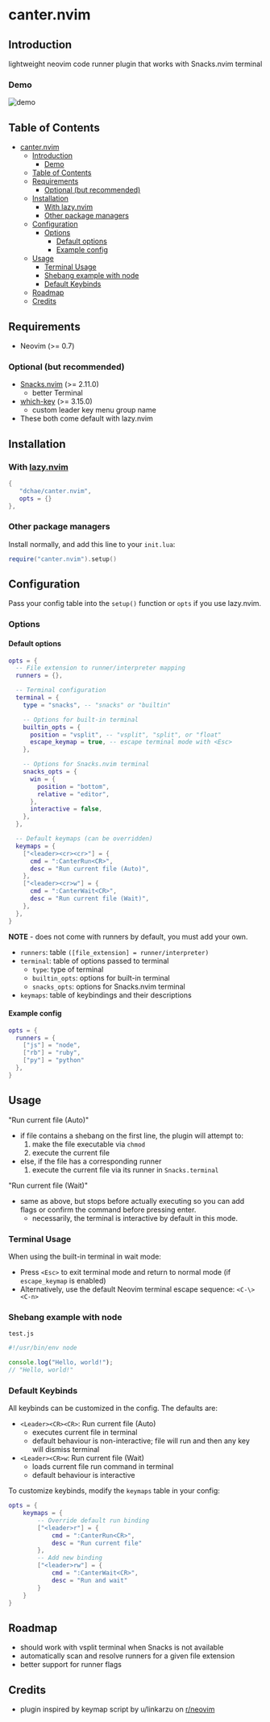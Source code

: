 # canter.nvim

## Introduction

lightweight neovim code runner plugin that works with Snacks.nvim terminal

### Demo
![demo](https://github.com/dchae/canter.nvim/blob/main/assets/canter_demo.gif?raw=true)

## Table of Contents

- [canter.nvim](#canternvim)
  - [Introduction](#introduction)
    - [Demo](#demo)
  - [Table of Contents](#table-of-contents)
  - [Requirements](#requirements)
    - [Optional (but recommended)](#optional-but-recommended)
  - [Installation](#installation)
    - [With lazy.nvim](#with-lazynvim)
    - [Other package managers](#other-package-managers)
  - [Configuration](#configuration)
    - [Options](#options)
      - [Default options](#default-options)
      - [Example config](#example-config)
  - [Usage](#usage)
    - [Terminal Usage](#terminal-usage)
    - [Shebang example with node](#shebang-example-with-node)
    - [Default Keybinds](#default-keybinds)
  - [Roadmap](#roadmap)
  - [Credits](#credits)

## Requirements

- Neovim (>= 0.7)

### Optional (but recommended)
- [Snacks.nvim](https://github.com/folke/snacks.nvim) (>= 2.11.0)
  - better Terminal
- [which-key](https://github.com/folke/which-key.nvim) (>= 3.15.0)
  - custom leader key menu group name
- These both come default with lazy.nvim

## Installation

### With [lazy.nvim](https://github.com/folke/lazy.nvim)

```lua
{
   "dchae/canter.nvim",
   opts = {}
},
```

### Other package managers

Install normally, and add this line to your `init.lua`:

```lua
require("canter.nvim").setup()
```

## Configuration

Pass your config table into the `setup()` function or `opts` if you use lazy.nvim.

### Options

#### Default options

```lua
opts = {
  -- File extension to runner/interpreter mapping
  runners = {},

  -- Terminal configuration
  terminal = {
    type = "snacks", -- "snacks" or "builtin"

    -- Options for built-in terminal
    builtin_opts = {
      position = "vsplit", -- "vsplit", "split", or "float"
      escape_keymap = true, -- escape terminal mode with <Esc>
    },

    -- Options for Snacks.nvim terminal
    snacks_opts = {
      win = {
        position = "bottom",
        relative = "editor",
      },
      interactive = false,
    },
  },

  -- Default keymaps (can be overridden)
  keymaps = {
    ["<leader><cr><cr>"] = {
      cmd = ":CanterRun<CR>",
      desc = "Run current file (Auto)",
    },
    ["<leader><cr>w"] = {
      cmd = ":CanterWait<CR>",
      desc = "Run current file (Wait)",
    },
  },
}
```

**NOTE** - does not come with runners by default, you must add your own.

- `runners`: table `([file_extension] = runner/interpreter)`
- `terminal`: table of options passed to terminal
  - `type`: type of terminal
  - `builtin_opts`: options for built-in terminal
  - `snacks_opts`: options for Snacks.nvim terminal
- `keymaps`: table of keybindings and their descriptions

#### Example config

```lua
opts = {
  runners = {
    ["js"] = "node",
    ["rb"] = "ruby",
    ["py"] = "python"
  },
}
```

## Usage

"Run current file (Auto)"

- if file contains a shebang on the first line, the plugin will attempt to:
  1. make the file executable via `chmod`
  2. execute the current file
- else, if the file has a corresponding runner
  1. execute the current file via its runner in `Snacks.terminal`

"Run current file (Wait)"

- same as above, but stops before actually executing so you can add flags or confirm the command before pressing enter.
  - necessarily, the terminal is interactive by default in this mode.

### Terminal Usage

When using the built-in terminal in wait mode:

- Press `<Esc>` to exit terminal mode and return to normal mode (if `escape_keymap` is enabled)
- Alternatively, use the default Neovim terminal escape sequence: `<C-\><C-n>`

### Shebang example with node

`test.js`

```js
#!/usr/bin/env node

console.log("Hello, world!");
// "Hello, world!"
```

### Default Keybinds

All keybinds can be customized in the config. The defaults are:

- `<Leader><CR><CR>`: Run current file (Auto)
  - executes current file in terminal
  - default behaviour is non-interactive; file will run and then any key will dismiss terminal
- `<Leader><CR>w`: Run current file (Wait)
  - loads current file run command in terminal
  - default behaviour is interactive

To customize keybinds, modify the `keymaps` table in your config:

```lua
opts = {
    keymaps = {
        -- Override default run binding
        ["<leader>r"] = {
            cmd = ":CanterRun<CR>",
            desc = "Run current file"
        },
        -- Add new binding
        ["<leader>rw"] = {
            cmd = ":CanterWait<CR>",
            desc = "Run and wait"
        }
    }
}
```

## Roadmap

- should work with vsplit terminal when Snacks is not available
- automatically scan and resolve runners for a given file extension
- better support for runner flags

## Credits

- plugin inspired by keymap script by u/linkarzu on [r/neovim](https://www.reddit.com/r/neovim/comments/1ai19ux/execute_current_file_script_using_a_keymap_i_use/)
